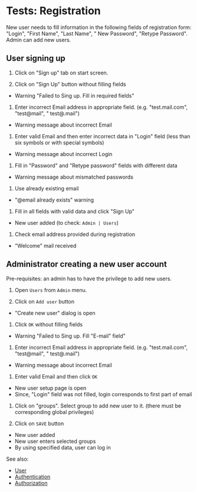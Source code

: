 <!-- TITLE: Tests: Registration -->
<!-- SUBTITLE: -->

# Tests: Registration

New user needs to fill information in the following fields of registration form: "Login", "First Name", "Last Name", "
New Password", "Retype Password". Admin can add new users.

## User signing up

1. Click on "Sign up" tab on start screen.

1. Click on "Sign Up" button without filling fields

* Warning "Failed to Sing up. Fill in required fields"

1. Enter incorrect Email address in appropriate field. (e.g. "test.mail.com", "test@mail", "
   test@.mail")

* Warning message about incorrect Email

1. Enter valid Email and then enter incorrect data in "Login" field (less than six symbols or with special symbols)

* Warning message about incorrect Login

1. Fill in "Password" and "Retype password" fields with different data

* Warning message about mismatched passwords

1. Use already existing email

* "@email already exists" warning

1. Fill in all fields with valid data and click "Sign Up"

* New user added (to check: ```Admin | Users```)

1. Check email address provided during registration

* "Welcome" mail received

## Administrator creating a new user account

Pre-requisites: an admin has to have the privilege to add new users.

1. Open ```Users``` from ```Admin``` menu.

1. Click on ```Add user``` button

* "Create new user" dialog is open

1. Click ```OK``` without filling fields

* Warning "Failed to Sing up. Fill "E-mail" field"

1. Enter incorrect Email address in appropriate field. (e.g. "test.mail.com", "test@mail", "
   test@.mail")

* Warning message about incorrect Email

1. Enter valid Email and then click ```OK```

* New user setup page is open
* Since, "Login" field was not filled, login corresponds to first part of email

1. Click on "groups". Select group to add new user to it. (there must be corresponding global privileges)

1. Click on ```SAVE``` button

* New user added
* New user enters selected groups
* By using specified data, user can log in

See also:

* [User](../../govern/user.md)
* [Authentication](../../govern/authentication.md)
* [Authorization](../../govern/authorization.md)
